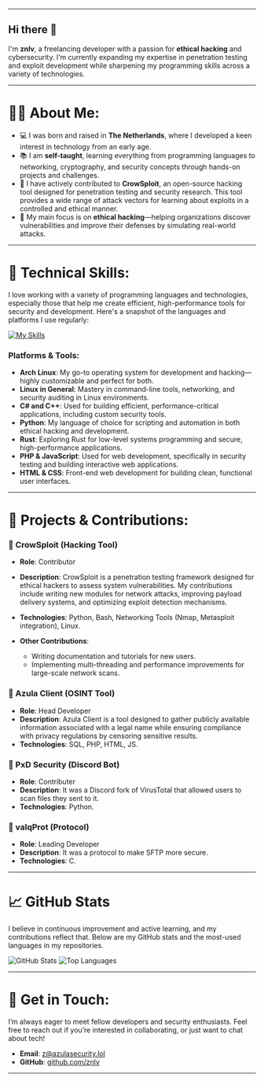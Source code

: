 

---

## Hi there 👋
I'm **znlv**, a freelancing developer with a passion for **ethical hacking** and cybersecurity. I’m currently expanding my expertise in penetration testing and exploit development while sharpening my programming skills across a variety of technologies.

---

# 👨‍💻 About Me:

- 💻 I was born and raised in **The Netherlands**, where I developed a keen interest in technology from an early age.
- 📚 I am **self-taught**, learning everything from programming languages to networking, cryptography, and security concepts through hands-on projects and challenges.
- 🔧 I have actively contributed to **CrowSploit**, an open-source hacking tool designed for penetration testing and security research. This tool provides a wide range of attack vectors for learning about exploits in a controlled and ethical manner.
- 🔐 My main focus is on **ethical hacking**—helping organizations discover vulnerabilities and improve their defenses by simulating real-world attacks.

---

# 🔧 Technical Skills:

I love working with a variety of programming languages and technologies, especially those that help me create efficient, high-performance tools for security and development. Here's a snapshot of the languages and platforms I use regularly:

[![My Skills](https://skillicons.dev/icons?i=arch,linux,c,cs,cpp,py,php,js,html,mysql,css,rust,go,Arduino&perline=50)](https://skillicons.dev)

### Platforms & Tools:

- **Arch Linux**: My go-to operating system for development and hacking—highly customizable and perfect for both.
- **Linux in General**: Mastery in command-line tools, networking, and security auditing in Linux environments.
- **C# and C++**: Used for building efficient, performance-critical applications, including custom security tools.
- **Python**: My language of choice for scripting and automation in both ethical hacking and development.
- **Rust**: Exploring Rust for low-level systems programming and secure, high-performance applications.
- **PHP & JavaScript**: Used for web development, specifically in security testing and building interactive web applications.
- **HTML & CSS**: Front-end web development for building clean, functional user interfaces.

---

# 🚀 Projects & Contributions:

### 🔨 CrowSploit (Hacking Tool)
- **Role**: Contributor
- **Description**: CrowSploit is a penetration testing framework designed for ethical hackers to assess system vulnerabilities. My contributions include writing new modules for network attacks, improving payload delivery systems, and optimizing exploit detection mechanisms.
- **Technologies**: Python, Bash, Networking Tools (Nmap, Metasploit integration), Linux.

- **Other Contributions**: 
    - Writing documentation and tutorials for new users.
    - Implementing multi-threading and performance improvements for large-scale network scans.
 
### 🔨 Azula Client (OSINT Tool)
- **Role**: Head Developer
- **Description**: Azula Client is a tool designed to gather publicly available information associated with a legal name while ensuring compliance with privacy regulations by censoring sensitive results.
- **Technologies**: SQL, PHP, HTML, JS.
  
### 🔨 PxD Security (Discord Bot)
- **Role**: Contributer
- **Description**: It was a Discord fork of VirusTotal that allowed users to scan files they sent to it.
- **Technologies**: Python.

### 🔨 valqProt (Protocol)
- **Role**: Leading Developer
- **Description**: It was a protocol to make SFTP more secure.
- **Technologies**: C.
  
---

# 📈 GitHub Stats

I believe in continuous improvement and active learning, and my contributions reflect that. Below are my GitHub stats and the most-used languages in my repositories.

![GitHub Stats](https://github-readme-stats.vercel.app/api?username=znlv&show_icons=true&theme=radical)
![Top Languages](https://github-readme-stats.vercel.app/api/top-langs/?username=znlv&layout=compact&theme=radical)

---

# 🌱 Get in Touch:

I’m always eager to meet fellow developers and security enthusiasts. Feel free to reach out if you’re interested in collaborating, or just want to chat about tech!

- **Email**: z@azulasecurity.lol
- **GitHub**: [github.com/znlv](https://github.com/znlv)

---



